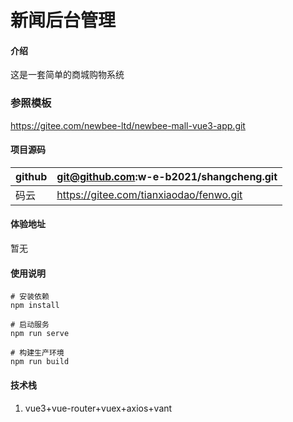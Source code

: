 # 新闻后台管理

#### 介绍

这是一套简单的商城购物系统

### 参照模板

https://gitee.com/newbee-ltd/newbee-mall-vue3-app.git

#### 项目源码
| github | git@github.com:w-e-b2021/shangcheng.git |
|--------|-----------------------------------------|
| 码云     | https://gitee.com/tianxiaodao/fenwo.git |


#### 体验地址

暂无

#### 使用说明


```
# 安装依赖
npm install

# 启动服务 
npm run serve

# 构建生产环境
npm run build
```



#### 技术栈
1. vue3+vue-router+vuex+axios+vant

